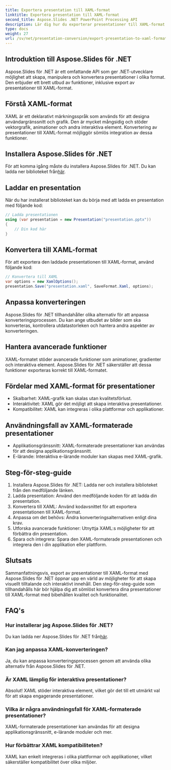 ```yaml
---
title: Exportera presentation till XAML-format
linktitle: Exportera presentation till XAML-format
second_title: Aspose.Slides .NET PowerPoint Processing API
description: Lär dig hur du exporterar presentationer till XAML-format med Aspose.Slides för .NET. Skapa interaktivt innehåll utan ansträngning!
type: docs
weight: 27
url: /sv/net/presentation-conversion/export-presentation-to-xaml-format/
---
```


## Introduktion till Aspose.Slides för .NET

Aspose.Slides för .NET är ett omfattande API som ger .NET-utvecklare möjlighet att skapa, manipulera och konvertera presentationer i olika format. Den erbjuder ett brett utbud av funktioner, inklusive export av presentationer till XAML-format.

## Förstå XAML-format

XAML är ett deklarativt märkningsspråk som används för att designa användargränssnitt och grafik. Den är mycket mångsidig och stöder vektorgrafik, animationer och andra interaktiva element. Konvertering av presentationer till XAML-format möjliggör sömlös integration av dessa funktioner.

## Installera Aspose.Slides för .NET

 För att komma igång måste du installera Aspose.Slides för .NET. Du kan ladda ner biblioteket från[här](https://releases.aspose.com/slides/net).

## Laddar en presentation

När du har installerat biblioteket kan du börja med att ladda en presentation med följande kod:

```csharp
// Ladda presentationen
using (var presentation = new Presentation("presentation.pptx"))
{
    // Din kod här
}
```

## Konvertera till XAML-format

För att exportera den laddade presentationen till XAML-format, använd följande kod:

```csharp
// Konvertera till XAML
var options = new XamlOptions();
presentation.Save("presentation.xaml", SaveFormat.Xaml, options);
```

## Anpassa konverteringen

Aspose.Slides för .NET tillhandahåller olika alternativ för att anpassa konverteringsprocessen. Du kan ange utbudet av bilder som ska konverteras, kontrollera utdatastorleken och hantera andra aspekter av konverteringen.

## Hantera avancerade funktioner

XAML-formatet stöder avancerade funktioner som animationer, gradienter och interaktiva element. Aspose.Slides för .NET säkerställer att dessa funktioner exporteras korrekt till XAML-formatet.

## Fördelar med XAML-format för presentationer

- Skalbarhet: XAML-grafik kan skalas utan kvalitetsförlust.
- Interaktivitet: XAML gör det möjligt att skapa interaktiva presentationer.
- Kompatibilitet: XAML kan integreras i olika plattformar och applikationer.

## Användningsfall av XAML-formaterade presentationer

- Applikationsgränssnitt: XAML-formaterade presentationer kan användas för att designa applikationsgränssnitt.
- E-lärande: Interaktiva e-lärande moduler kan skapas med XAML-grafik.

## Steg-för-steg-guide

1. Installera Aspose.Slides för .NET: Ladda ner och installera biblioteket från den medföljande länken.
2. Ladda presentation: Använd den medföljande koden för att ladda din presentation.
3. Konvertera till XAML: Använd kodavsnittet för att exportera presentationen till XAML-format.
4. Anpassa om det behövs: Ändra konverteringsalternativen enligt dina krav.
5. Utforska avancerade funktioner: Utnyttja XAML:s möjligheter för att förbättra din presentation.
6. Spara och integrera: Spara den XAML-formaterade presentationen och integrera den i din applikation eller plattform.

## Slutsats

Sammanfattningsvis, export av presentationer till XAML-format med Aspose.Slides för .NET öppnar upp en värld av möjligheter för att skapa visuellt tilltalande och interaktivt innehåll. Den steg-för-steg-guide som tillhandahålls här bör hjälpa dig att sömlöst konvertera dina presentationer till XAML-format med bibehållen kvalitet och funktionalitet.

## FAQ's

### Hur installerar jag Aspose.Slides för .NET?

 Du kan ladda ner Aspose.Slides för .NET från[här](https://releases.aspose.com/slides/net).

### Kan jag anpassa XAML-konverteringen?

Ja, du kan anpassa konverteringsprocessen genom att använda olika alternativ från Aspose.Slides för .NET.

### Är XAML lämplig för interaktiva presentationer?

Absolut! XAML stöder interaktiva element, vilket gör det till ett utmärkt val för att skapa engagerande presentationer.

### Vilka är några användningsfall för XAML-formaterade presentationer?

XAML-formaterade presentationer kan användas för att designa applikationsgränssnitt, e-lärande moduler och mer.

### Hur förbättrar XAML kompatibiliteten?

XAML kan enkelt integreras i olika plattformar och applikationer, vilket säkerställer kompatibilitet över olika miljöer.